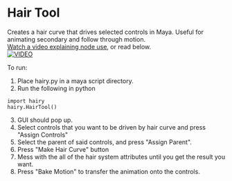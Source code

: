# Hair Tool
Creates a hair curve that drives selected controls in Maya. Useful for animating secondary and follow through motion.  
[Watch a video explaining node use](https://youtu.be/nioJpRmV4S4), or read below.  
[![VIDEO](https://media.giphy.com/media/5nMPguZsJTzY5af2kt/giphy.gif)](https://youtu.be/nioJpRmV4S4 "Hair Tool")

To run:  
1. Place hairy.py in a maya script directory.
2. Run the following in python
```
import hairy
hairy.HairTool()
```
3. GUI should pop up.
4. Select controls that you want to be driven by hair curve and press "Assign Controls"
5. Select the parent of said controls, and press "Assign Parent".
6. Press "Make Hair Curve" button
7. Mess with the all of the hair system attributes until you get the result you want.
8. Press "Bake Motion" to transfer the animation onto the controls.
